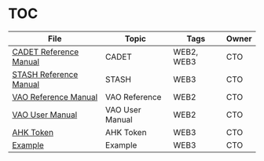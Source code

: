 # TOC

File | Topic | Tags | Owner
---|---|---|---
[CADET Reference Manual](<Technical/CADET Reference Manual.md>) | CADET | WEB2, WEB3 | CTO
[STASH Reference Manual](<Technical/STASH Reference Manual.md>) | STASH | WEB3 | CTO
[VAO Reference Manual](<Technical/VAO Reference Manual.md>) | VAO Reference | WEB2 | CTO
[VAO User Manual](<Technical/VAO User Manual.md>) | VAO User Manual | WEB2 | CTO
[AHK Token](<Technical/AHK Token.md>) | AHK Token | WEB3 | CTO
[Example](<Technical/Example.md>) | Example | WEB3 | CTO